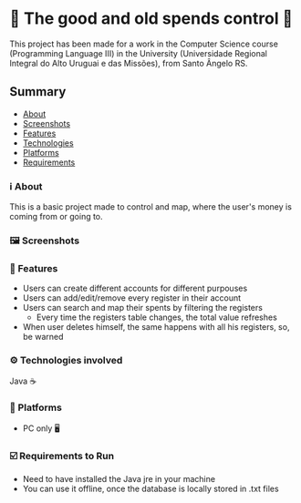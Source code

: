 # 🧮 The good and old spends control 🧮
This project has been made for a work in the Computer Science course (Programming Language III) in the University (Universidade Regional Integral do Alto Uruguai e das Missões), from Santo Ângelo RS.

## Summary
* [About](###-about)
* [Screenshots](###-screenshots)
* [Features](###-features)
* [Technologies](###-technologies-involved)
* [Platforms](###-platforms)
* [Requirements](###-requirements)

### ℹ️ About
This is a basic project made to control and map, where the user's money is coming from or going to.

### 🖼️ Screenshots


### 🥏 Features
* Users can create different accounts for different purpouses
* Users can add/edit/remove every register in their account
* Users can search and map their spents by filtering the registers
  * Every time the registers table changes, the total value refreshes
* When user deletes himself, the same happens with all his registers, so, be warned

### ⚙️ Technologies involved
Java ☕

### 📵 Platforms
* PC only 🖥️

### ☑️ Requirements to Run
* Need to have installed the Java jre in your machine
* You can use it offline, once the database is locally stored in .txt files

